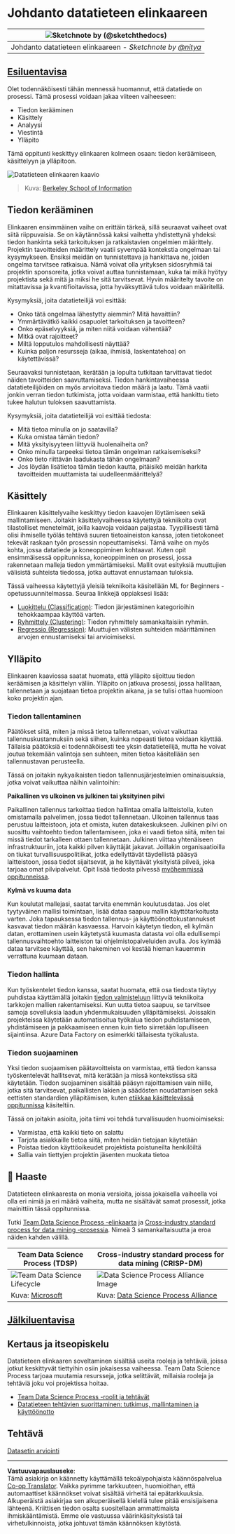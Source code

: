 <!--
CO_OP_TRANSLATOR_METADATA:
{
  "original_hash": "07478c2092203a69087b9c76b1f4dd56",
  "translation_date": "2025-09-05T22:41:08+00:00",
  "source_file": "4-Data-Science-Lifecycle/14-Introduction/README.md",
  "language_code": "fi"
}
-->
# Johdanto datatieteen elinkaareen

|![ Sketchnote by [(@sketchthedocs)](https://sketchthedocs.dev) ](../../sketchnotes/14-DataScience-Lifecycle.png)|
|:---:|
| Johdanto datatieteen elinkaareen - _Sketchnote by [@nitya](https://twitter.com/nitya)_ |

## [Esiluentavisa](https://ff-quizzes.netlify.app/en/ds/quiz/26)

Olet todennäköisesti tähän mennessä huomannut, että datatiede on prosessi. Tämä prosessi voidaan jakaa viiteen vaiheeseen:

- Tiedon kerääminen
- Käsittely
- Analyysi
- Viestintä
- Ylläpito

Tämä oppitunti keskittyy elinkaaren kolmeen osaan: tiedon keräämiseen, käsittelyyn ja ylläpitoon.

![Datatieteen elinkaaren kaavio](../../../../4-Data-Science-Lifecycle/14-Introduction/images/data-science-lifecycle.jpg)  
> Kuva: [Berkeley School of Information](https://ischoolonline.berkeley.edu/data-science/what-is-data-science/)

## Tiedon kerääminen

Elinkaaren ensimmäinen vaihe on erittäin tärkeä, sillä seuraavat vaiheet ovat siitä riippuvaisia. Se on käytännössä kaksi vaihetta yhdistettynä yhdeksi: tiedon hankinta sekä tarkoituksen ja ratkaistavien ongelmien määrittely.  
Projektin tavoitteiden määrittely vaatii syvempää kontekstia ongelmaan tai kysymykseen. Ensiksi meidän on tunnistettava ja hankittava ne, joiden ongelma tarvitsee ratkaisua. Nämä voivat olla yrityksen sidosryhmiä tai projektin sponsoreita, jotka voivat auttaa tunnistamaan, kuka tai mikä hyötyy projektista sekä mitä ja miksi he sitä tarvitsevat. Hyvin määritelty tavoite on mitattavissa ja kvantifioitavissa, jotta hyväksyttävä tulos voidaan määritellä.

Kysymyksiä, joita datatieteilijä voi esittää:
- Onko tätä ongelmaa lähestytty aiemmin? Mitä havaittiin?
- Ymmärtävätkö kaikki osapuolet tarkoituksen ja tavoitteen?
- Onko epäselvyyksiä, ja miten niitä voidaan vähentää?
- Mitkä ovat rajoitteet?
- Miltä lopputulos mahdollisesti näyttää?
- Kuinka paljon resursseja (aikaa, ihmisiä, laskentatehoa) on käytettävissä?

Seuraavaksi tunnistetaan, kerätään ja lopulta tutkitaan tarvittavat tiedot näiden tavoitteiden saavuttamiseksi. Tiedon hankintavaiheessa datatieteilijöiden on myös arvioitava tiedon määrä ja laatu. Tämä vaatii jonkin verran tiedon tutkimista, jotta voidaan varmistaa, että hankittu tieto tukee halutun tuloksen saavuttamista.

Kysymyksiä, joita datatieteilijä voi esittää tiedosta:
- Mitä tietoa minulla on jo saatavilla?
- Kuka omistaa tämän tiedon?
- Mitä yksityisyyteen liittyviä huolenaiheita on?
- Onko minulla tarpeeksi tietoa tämän ongelman ratkaisemiseksi?
- Onko tieto riittävän laadukasta tähän ongelmaan?
- Jos löydän lisätietoa tämän tiedon kautta, pitäisikö meidän harkita tavoitteiden muuttamista tai uudelleenmäärittelyä?

## Käsittely

Elinkaaren käsittelyvaihe keskittyy tiedon kaavojen löytämiseen sekä mallintamiseen. Joitakin käsittelyvaiheessa käytettyjä tekniikoita ovat tilastolliset menetelmät, joilla kaavoja voidaan paljastaa. Tyypillisesti tämä olisi ihmiselle työläs tehtävä suuren tietoaineiston kanssa, joten tietokoneet tekevät raskaan työn prosessin nopeuttamiseksi. Tämä vaihe on myös kohta, jossa datatiede ja koneoppiminen kohtaavat. Kuten opit ensimmäisessä oppitunnissa, koneoppiminen on prosessi, jossa rakennetaan malleja tiedon ymmärtämiseksi. Mallit ovat esityksiä muuttujien välisistä suhteista tiedossa, jotka auttavat ennustamaan tuloksia.

Tässä vaiheessa käytettyjä yleisiä tekniikoita käsitellään ML for Beginners -opetussuunnitelmassa. Seuraa linkkejä oppiaksesi lisää:

- [Luokittelu (Classification)](https://github.com/microsoft/ML-For-Beginners/tree/main/4-Classification): Tiedon järjestäminen kategorioihin tehokkaampaa käyttöä varten.
- [Ryhmittely (Clustering)](https://github.com/microsoft/ML-For-Beginners/tree/main/5-Clustering): Tiedon ryhmittely samankaltaisiin ryhmiin.
- [Regressio (Regression)](https://github.com/microsoft/ML-For-Beginners/tree/main/2-Regression): Muuttujien välisten suhteiden määrittäminen arvojen ennustamiseksi tai arvioimiseksi.

## Ylläpito

Elinkaaren kaaviossa saatat huomata, että ylläpito sijoittuu tiedon keräämisen ja käsittelyn väliin. Ylläpito on jatkuva prosessi, jossa hallitaan, tallennetaan ja suojataan tietoa projektin aikana, ja se tulisi ottaa huomioon koko projektin ajan.

### Tiedon tallentaminen

Päätökset siitä, miten ja missä tietoa tallennetaan, voivat vaikuttaa tallennuskustannuksiin sekä siihen, kuinka nopeasti tietoa voidaan käyttää. Tällaisia päätöksiä ei todennäköisesti tee yksin datatieteilijä, mutta he voivat joutua tekemään valintoja sen suhteen, miten tietoa käsitellään sen tallennustavan perusteella.

Tässä on joitakin nykyaikaisten tiedon tallennusjärjestelmien ominaisuuksia, jotka voivat vaikuttaa näihin valintoihin:

**Paikallinen vs ulkoinen vs julkinen tai yksityinen pilvi**

Paikallinen tallennus tarkoittaa tiedon hallintaa omalla laitteistolla, kuten omistamalla palvelimen, jossa tiedot tallennetaan. Ulkoinen tallennus taas perustuu laitteistoon, jota et omista, kuten datakeskukseen. Julkinen pilvi on suosittu vaihtoehto tiedon tallentamiseen, joka ei vaadi tietoa siitä, miten tai missä tiedot tarkalleen ottaen tallennetaan. Julkinen viittaa yhtenäiseen infrastruktuuriin, jota kaikki pilven käyttäjät jakavat. Joillakin organisaatioilla on tiukat turvallisuuspolitiikat, jotka edellyttävät täydellistä pääsyä laitteistoon, jossa tiedot sijaitsevat, ja he käyttävät yksityistä pilveä, joka tarjoaa omat pilvipalvelut. Opit lisää tiedosta pilvessä [myöhemmissä oppitunneissa](https://github.com/microsoft/Data-Science-For-Beginners/tree/main/5-Data-Science-In-Cloud).

**Kylmä vs kuuma data**

Kun koulutat mallejasi, saatat tarvita enemmän koulutusdataa. Jos olet tyytyväinen mallisi toimintaan, lisää dataa saapuu mallin käyttötarkoitusta varten. Joka tapauksessa tiedon tallennus- ja käyttöönottokustannukset kasvavat tiedon määrän kasvaessa. Harvoin käytetyn tiedon, eli kylmän datan, erottaminen usein käytetystä kuumasta datasta voi olla edullisempi tallennusvaihtoehto laitteiston tai ohjelmistopalveluiden avulla. Jos kylmää dataa tarvitsee käyttää, sen hakeminen voi kestää hieman kauemmin verrattuna kuumaan dataan.

### Tiedon hallinta

Kun työskentelet tiedon kanssa, saatat huomata, että osa tiedosta täytyy puhdistaa käyttämällä joitakin [tiedon valmisteluun](https://github.com/microsoft/Data-Science-For-Beginners/tree/main/2-Working-With-Data/08-data-preparation) liittyviä tekniikoita tarkkojen mallien rakentamiseksi. Kun uutta tietoa saapuu, se tarvitsee samoja sovelluksia laadun yhdenmukaisuuden ylläpitämiseksi. Joissakin projekteissa käytetään automatisoitua työkalua tiedon puhdistamiseen, yhdistämiseen ja pakkaamiseen ennen kuin tieto siirretään lopulliseen sijaintiinsa. Azure Data Factory on esimerkki tällaisesta työkalusta.

### Tiedon suojaaminen

Yksi tiedon suojaamisen päätavoitteista on varmistaa, että tiedon kanssa työskentelevät hallitsevat, mitä kerätään ja missä kontekstissa sitä käytetään. Tiedon suojaaminen sisältää pääsyn rajoittamisen vain niille, jotka sitä tarvitsevat, paikallisten lakien ja säädösten noudattamisen sekä eettisten standardien ylläpitämisen, kuten [etiikkaa käsittelevässä oppitunnissa](https://github.com/microsoft/Data-Science-For-Beginners/tree/main/1-Introduction/02-ethics) käsiteltiin.

Tässä on joitakin asioita, joita tiimi voi tehdä turvallisuuden huomioimiseksi:
- Varmistaa, että kaikki tieto on salattu
- Tarjota asiakkaille tietoa siitä, miten heidän tietojaan käytetään
- Poistaa tiedon käyttöoikeudet projektista poistuneilta henkilöiltä
- Sallia vain tiettyjen projektin jäsenten muokata tietoa

## 🚀 Haaste

Datatieteen elinkaaresta on monia versioita, joissa jokaisella vaiheella voi olla eri nimiä ja eri määrä vaiheita, mutta ne sisältävät samat prosessit, jotka mainittiin tässä oppitunnissa.

Tutki [Team Data Science Process -elinkaarta](https://docs.microsoft.com/en-us/azure/architecture/data-science-process/lifecycle) ja [Cross-industry standard process for data mining -prosessia](https://www.datascience-pm.com/crisp-dm-2/). Nimeä 3 samankaltaisuutta ja eroa näiden kahden välillä.

|Team Data Science Process (TDSP)|Cross-industry standard process for data mining (CRISP-DM)|
|--|--|
|![Team Data Science Lifecycle](../../../../4-Data-Science-Lifecycle/14-Introduction/images/tdsp-lifecycle2.png) | ![Data Science Process Alliance Image](../../../../4-Data-Science-Lifecycle/14-Introduction/images/CRISP-DM.png) |
| Kuva: [Microsoft](https://docs.microsoft.comazure/architecture/data-science-process/lifecycle) | Kuva: [Data Science Process Alliance](https://www.datascience-pm.com/crisp-dm-2/) |

## [Jälkiluentavisa](https://ff-quizzes.netlify.app/en/ds/quiz/27)

## Kertaus ja itseopiskelu

Datatieteen elinkaaren soveltaminen sisältää useita rooleja ja tehtäviä, joissa jotkut keskittyvät tiettyihin osiin jokaisessa vaiheessa. Team Data Science Process tarjoaa muutamia resursseja, jotka selittävät, millaisia rooleja ja tehtäviä joku voi projektissa hoitaa.

* [Team Data Science Process -roolit ja tehtävät](https://docs.microsoft.com/en-us/azure/architecture/data-science-process/roles-tasks)  
* [Datatieteen tehtävien suorittaminen: tutkimus, mallintaminen ja käyttöönotto](https://docs.microsoft.com/en-us/azure/architecture/data-science-process/execute-data-science-tasks)

## Tehtävä

[Datasetin arviointi](assignment.md)

---

**Vastuuvapauslauseke**:  
Tämä asiakirja on käännetty käyttämällä tekoälypohjaista käännöspalvelua [Co-op Translator](https://github.com/Azure/co-op-translator). Vaikka pyrimme tarkkuuteen, huomioithan, että automaattiset käännökset voivat sisältää virheitä tai epätarkkuuksia. Alkuperäistä asiakirjaa sen alkuperäisellä kielellä tulee pitää ensisijaisena lähteenä. Kriittisen tiedon osalta suositellaan ammattimaista ihmiskääntämistä. Emme ole vastuussa väärinkäsityksistä tai virhetulkinnoista, jotka johtuvat tämän käännöksen käytöstä.